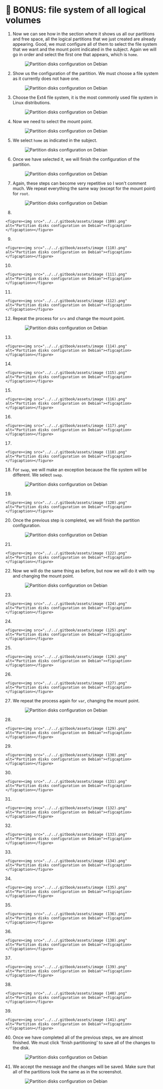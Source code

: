 # 💾 BONUS: file system of all logical volumes

1.  Now we can see how in the section where it shows us all our partitions and free space, all the logical partitions that we just created are already appearing. Good, we must configure all of them to select the file system that we want and the mount point indicated in the subject. Again we will go in order and select the first one that appears, which is `home`.

    <figure><img src="../../.gitbook/assets/image (102).png" alt="Partition disks configuration on Debian"><figcaption></figcaption></figure>


2.  Show us the configuration of the partition. We must choose a file system as it currently does not have one.

    <figure><img src="../../.gitbook/assets/image (103).png" alt="Partition disks configuration on Debian"><figcaption></figcaption></figure>


3.  Choose the Ext4 file system, it is the most commonly used file system in Linux distributions.

    <figure><img src="../../.gitbook/assets/image (104).png" alt="Partition disks configuration on Debian"><figcaption></figcaption></figure>


4.  Now we need to select the mount point.

    <figure><img src="../../.gitbook/assets/image (105).png" alt="Partition disks configuration on Debian"><figcaption></figcaption></figure>


5.  We select `home` as indicated in the subject.

    <figure><img src="../../.gitbook/assets/image (106).png" alt="Partition disks configuration on Debian"><figcaption></figcaption></figure>


6.  Once we have selected it, we will finish the configuration of the partition.

    <figure><img src="../../.gitbook/assets/image (107).png" alt="Partition disks configuration on Debian"><figcaption></figcaption></figure>


7.  Again, these steps can become very repetitive so I won't comment much. We repeat everything the same way (except for the mount point) for `root`.

    <figure><img src="../../.gitbook/assets/image (108).png" alt="Partition disks configuration on Debian"><figcaption></figcaption></figure>


8.

    <figure><img src="../../.gitbook/assets/image (109).png" alt="Partition disks configuration on Debian"><figcaption></figcaption></figure>


9.

    <figure><img src="../../.gitbook/assets/image (110).png" alt="Partition disks configuration on Debian"><figcaption></figcaption></figure>


10.

    <figure><img src="../../.gitbook/assets/image (111).png" alt="Partition disks configuration on Debian"><figcaption></figcaption></figure>


11.

    <figure><img src="../../.gitbook/assets/image (112).png" alt="Partition disks configuration on Debian"><figcaption></figcaption></figure>


12. Repeat the process for `srv` and change the mount point.

    <figure><img src="../../.gitbook/assets/image (113).png" alt="Partition disks configuration on Debian"><figcaption></figcaption></figure>


13.

    <figure><img src="../../.gitbook/assets/image (114).png" alt="Partition disks configuration on Debian"><figcaption></figcaption></figure>


14.

    <figure><img src="../../.gitbook/assets/image (115).png" alt="Partition disks configuration on Debian"><figcaption></figcaption></figure>


15.

    <figure><img src="../../.gitbook/assets/image (116).png" alt="Partition disks configuration on Debian"><figcaption></figcaption></figure>


16.

    <figure><img src="../../.gitbook/assets/image (117).png" alt="Partition disks configuration on Debian"><figcaption></figcaption></figure>


17.

    <figure><img src="../../.gitbook/assets/image (118).png" alt="Partition disks configuration on Debian"><figcaption></figcaption></figure>


18. For `swap`, we will make an exception because the file system will be different. We select `swap`.

    <figure><img src="../../.gitbook/assets/image (119).png" alt="Partition disks configuration on Debian"><figcaption></figcaption></figure>


19.

    <figure><img src="../../.gitbook/assets/image (120).png" alt="Partition disks configuration on Debian"><figcaption></figcaption></figure>


20. Once the previous step is completed, we will finish the partition configuration.

    <figure><img src="../../.gitbook/assets/image (121).png" alt="Partition disks configuration on Debian"><figcaption></figcaption></figure>


21.

    <figure><img src="../../.gitbook/assets/image (122).png" alt="Partition disks configuration on Debian"><figcaption></figcaption></figure>


22. Now we will do the same thing as before, but now we will do it with `tmp` and changing the mount point.

    <figure><img src="../../.gitbook/assets/image (123).png" alt="Partition disks configuration on Debian"><figcaption></figcaption></figure>


23.

    <figure><img src="../../.gitbook/assets/image (124).png" alt="Partition disks configuration on Debian"><figcaption></figcaption></figure>


24.

    <figure><img src="../../.gitbook/assets/image (125).png" alt="Partition disks configuration on Debian"><figcaption></figcaption></figure>


25.

    <figure><img src="../../.gitbook/assets/image (126).png" alt="Partition disks configuration on Debian"><figcaption></figcaption></figure>


26.

    <figure><img src="../../.gitbook/assets/image (127).png" alt="Partition disks configuration on Debian"><figcaption></figcaption></figure>


27. We repeat the process again for `var`, changing the mount point.

    <figure><img src="../../.gitbook/assets/image (128).png" alt="Partition disks configuration on Debian"><figcaption></figcaption></figure>


28.

    <figure><img src="../../.gitbook/assets/image (129).png" alt="Partition disks configuration on Debian"><figcaption></figcaption></figure>


29.

    <figure><img src="../../.gitbook/assets/image (130).png" alt="Partition disks configuration on Debian"><figcaption></figcaption></figure>


30.

    <figure><img src="../../.gitbook/assets/image (131).png" alt="Partition disks configuration on Debian"><figcaption></figcaption></figure>


31.

    <figure><img src="../../.gitbook/assets/image (132).png" alt="Partition disks configuration on Debian"><figcaption></figcaption></figure>


32.

    <figure><img src="../../.gitbook/assets/image (133).png" alt="Partition disks configuration on Debian"><figcaption></figcaption></figure>


33.

    <figure><img src="../../.gitbook/assets/image (134).png" alt="Partition disks configuration on Debian"><figcaption></figcaption></figure>


34.

    <figure><img src="../../.gitbook/assets/image (135).png" alt="Partition disks configuration on Debian"><figcaption></figcaption></figure>


35.

    <figure><img src="../../.gitbook/assets/image (136).png" alt="Partition disks configuration on Debian"><figcaption></figcaption></figure>


36.

    <figure><img src="../../.gitbook/assets/image (138).png" alt="Partition disks configuration on Debian"><figcaption></figcaption></figure>


37.

    <figure><img src="../../.gitbook/assets/image (139).png" alt="Partition disks configuration on Debian"><figcaption></figcaption></figure>


38.

    <figure><img src="../../.gitbook/assets/image (140).png" alt="Partition disks configuration on Debian"><figcaption></figcaption></figure>


39.

    <figure><img src="../../.gitbook/assets/image (141).png" alt="Partition disks configuration on Debian"><figcaption></figcaption></figure>


40. Once we have completed all of the previous steps, we are almost finished. We must click 'finish partitioning' to save all of the changes to the disk.

    <figure><img src="../../.gitbook/assets/image (142).png" alt="Partition disks configuration on Debian"><figcaption></figcaption></figure>


41. We accept the message and the changes will be saved. Make sure that all of the partitions look the same as in the screenshot.

    <figure><img src="../../.gitbook/assets/image (143).png" alt="Partition disks configuration on Debian"><figcaption></figcaption></figure>

